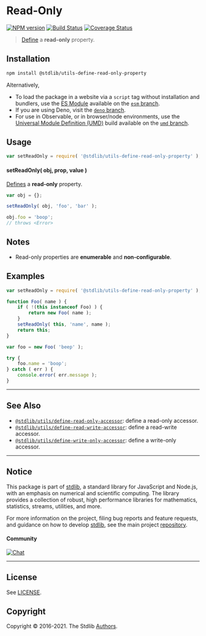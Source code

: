 <!--

@license Apache-2.0

Copyright (c) 2018 The Stdlib Authors.

Licensed under the Apache License, Version 2.0 (the "License");
you may not use this file except in compliance with the License.
You may obtain a copy of the License at

   http://www.apache.org/licenses/LICENSE-2.0

Unless required by applicable law or agreed to in writing, software
distributed under the License is distributed on an "AS IS" BASIS,
WITHOUT WARRANTIES OR CONDITIONS OF ANY KIND, either express or implied.
See the License for the specific language governing permissions and
limitations under the License.

-->

# Read-Only

[![NPM version][npm-image]][npm-url] [![Build Status][test-image]][test-url] [![Coverage Status][coverage-image]][coverage-url] <!-- [![dependencies][dependencies-image]][dependencies-url] -->

> [Define][@stdlib/utils/define-property] a **read-only** property.

<section class="installation">

## Installation

```bash
npm install @stdlib/utils-define-read-only-property
```

Alternatively,

-   To load the package in a website via a `script` tag without installation and bundlers, use the [ES Module][es-module] available on the [`esm` branch][esm-url].
-   If you are using Deno, visit the [`deno` branch][deno-url].
-   For use in Observable, or in browser/node environments, use the [Universal Module Definition (UMD)][umd] build available on the [`umd` branch][umd-url].

</section>

<section class="usage">

## Usage

```javascript
var setReadOnly = require( '@stdlib/utils-define-read-only-property' );
```

#### setReadOnly( obj, prop, value )

[Defines][@stdlib/utils/define-property] a **read-only** property.

<!-- run throws: true -->

```javascript
var obj = {};

setReadOnly( obj, 'foo', 'bar' );

obj.foo = 'boop';
// throws <Error>
```

</section>

<!-- /.usage -->

<section class="notes">

## Notes

-   Read-only properties are **enumerable** and **non-configurable**.

</section>

<!-- /.notes -->

<section class="examples">

## Examples

<!-- eslint no-undef: "error" -->

```javascript
var setReadOnly = require( '@stdlib/utils-define-read-only-property' );

function Foo( name ) {
    if ( !(this instanceof Foo) ) {
        return new Foo( name );
    }
    setReadOnly( this, 'name', name );
    return this;
}

var foo = new Foo( 'beep' );

try {
    foo.name = 'boop';
} catch ( err ) {
    console.error( err.message );
}
```

</section>

<!-- /.examples -->

<!-- Section for related `stdlib` packages. Do not manually edit this section, as it is automatically populated. -->

<section class="related">

* * *

## See Also

-   <span class="package-name">[`@stdlib/utils/define-read-only-accessor`][@stdlib/utils/define-read-only-accessor]</span><span class="delimiter">: </span><span class="description">define a read-only accessor.</span>
-   <span class="package-name">[`@stdlib/utils/define-read-write-accessor`][@stdlib/utils/define-read-write-accessor]</span><span class="delimiter">: </span><span class="description">define a read-write accessor.</span>
-   <span class="package-name">[`@stdlib/utils/define-write-only-accessor`][@stdlib/utils/define-write-only-accessor]</span><span class="delimiter">: </span><span class="description">define a write-only accessor.</span>

</section>

<!-- /.related -->

<!-- Section for all links. Make sure to keep an empty line after the `section` element and another before the `/section` close. -->


<section class="main-repo" >

* * *

## Notice

This package is part of [stdlib][stdlib], a standard library for JavaScript and Node.js, with an emphasis on numerical and scientific computing. The library provides a collection of robust, high performance libraries for mathematics, statistics, streams, utilities, and more.

For more information on the project, filing bug reports and feature requests, and guidance on how to develop [stdlib][stdlib], see the main project [repository][stdlib].

#### Community

[![Chat][chat-image]][chat-url]

---

## License

See [LICENSE][stdlib-license].


## Copyright

Copyright &copy; 2016-2021. The Stdlib [Authors][stdlib-authors].

</section>

<!-- /.stdlib -->

<!-- Section for all links. Make sure to keep an empty line after the `section` element and another before the `/section` close. -->

<section class="links">

[npm-image]: http://img.shields.io/npm/v/@stdlib/utils-define-read-only-property.svg
[npm-url]: https://npmjs.org/package/@stdlib/utils-define-read-only-property

[test-image]: https://github.com/stdlib-js/utils-define-read-only-property/actions/workflows/test.yml/badge.svg
[test-url]: https://github.com/stdlib-js/utils-define-read-only-property/actions/workflows/test.yml

[coverage-image]: https://img.shields.io/codecov/c/github/stdlib-js/utils-define-read-only-property/main.svg
[coverage-url]: https://codecov.io/github/stdlib-js/utils-define-read-only-property?branch=main

<!--

[dependencies-image]: https://img.shields.io/david/stdlib-js/utils-define-read-only-property.svg
[dependencies-url]: https://david-dm.org/stdlib-js/utils-define-read-only-property/main

-->

[umd]: https://github.com/umdjs/umd
[es-module]: https://developer.mozilla.org/en-US/docs/Web/JavaScript/Guide/Modules

[deno-url]: https://github.com/stdlib-js/utils-define-read-only-property/tree/deno
[umd-url]: https://github.com/stdlib-js/utils-define-read-only-property/tree/umd
[esm-url]: https://github.com/stdlib-js/utils-define-read-only-property/tree/esm

[chat-image]: https://img.shields.io/gitter/room/stdlib-js/stdlib.svg
[chat-url]: https://gitter.im/stdlib-js/stdlib/

[stdlib]: https://github.com/stdlib-js/stdlib

[stdlib-authors]: https://github.com/stdlib-js/stdlib/graphs/contributors

[stdlib-license]: https://raw.githubusercontent.com/stdlib-js/utils-define-read-only-property/main/LICENSE

[@stdlib/utils/define-property]: https://github.com/stdlib-js/utils-define-property

<!-- <related-links> -->

[@stdlib/utils/define-read-only-accessor]: https://github.com/stdlib-js/utils-define-read-only-accessor

[@stdlib/utils/define-read-write-accessor]: https://github.com/stdlib-js/utils-define-read-write-accessor

[@stdlib/utils/define-write-only-accessor]: https://github.com/stdlib-js/utils-define-write-only-accessor

<!-- </related-links> -->

</section>

<!-- /.links -->
